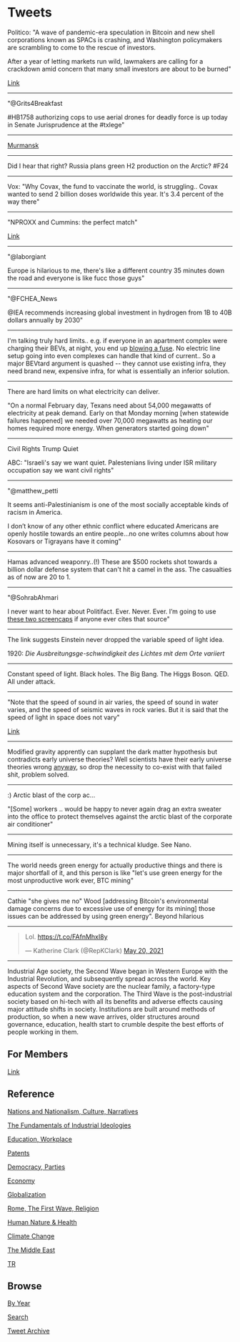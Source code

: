 # Tweets

Politico: "A wave of pandemic-era speculation in Bitcoin and new shell
corporations known as SPACs is crashing, and Washington policymakers
are scrambling to come to the rescue of investors.

After a year of letting markets run wild, lawmakers are calling for a
crackdown amid concern that many small investors are about to be
burned"

[Link](https://www.politico.com/amp/news/2021/05/20/washington-crypto-spacs-tank-490075?__twitter_impression=true)

---

"@Grits4Breakfast

\#HB1758 authorizing cops to use aerial drones for deadly force is up
today in Senate Jurisprudence at the #txlege"

---

[Murmansk](https://thebarentsobserver.com/en/new-energy/2021/01/new-major-wind-power-plant-murmansk-might-produce-green-hydrogen)

---

Did I hear that right? Russia plans green H2 production on the Arctic? \#F24

---

Vox: "Why Covax, the fund to vaccinate the world, is
struggling.. Covax wanted to send 2 billion doses worldwide this
year. It's 3.4 percent of the way there"

---

"NPROXX and Cummins: the perfect match"

[Link](https://www.nproxx.com/nproxx-and-cummins-the-perfect-match-for-the-transition-to-hydrogen/)

---

"@laborgiant

Europe is hilarious to me, there's like a different country 35 minutes
down the road and everyone is like fucc those guys"

---

"@FCHEA_News

@IEA recommends increasing global investment in hydrogen from 1B to
40B dollars annually by 2030"

---

I'm talking truly hard limits.. e.g. if everyone in an apartment complex
were charging their BEVs, at night, you end up [blowing a fuse](https://news.uci.edu/2021/01/27/uci-podcast-solving-climate-change-with-clean-hydrogen-fuel).
No electric line setup going into even complexes can handle that kind of current.. So a major 
BEVtard argument is quashed -- they cannot use existing infra, they need
brand new, expensive infra, for what is essentially an inferior solution.

---

There are hard limits on what electricity can deliver. 

"On a normal February day, Texans need about 54,000 megawatts of
electricity at peak demand. Early on that Monday morning [when
statewide failures happened] we needed over 70,000 megawatts as
heating our homes required more energy. When generators started going
down"

---

Civil Rights Trump Quiet

ABC: "Israeli's say we want quiet. Palestenians living under ISR military
occupation say we want civil rights"

---

"@matthew_petti

It seems anti-Palestinianism is one of the most socially acceptable
kinds of racism in America.

I don’t know of any other ethnic conflict where educated Americans are
openly hostile towards an entire people…no one writes columns about
how Kosovars or Tigrayans have it coming"

---

Hamas advanced weaponry..(!) These are $500 rockets shot towards a
billion dollar defense system that can't hit a camel in the ass. The
casualties as of now are 20 to 1.

---

"@SohrabAhmari

I never want to hear about Politifact. Ever. Never. Ever. I’m going to
use [these two screencaps](https://twitter.com/SohrabAhmari/status/1395159392287342592) if anyone ever cites that source"

---

The link suggests Einstein never dropped the variable speed of light
idea.

1920: *Die Ausbreitungsge-schwindigkeit des Lichtes mit dem Orte
variiert*

---

Constant speed of light. Black holes. The Big Bang. The Higgs
Boson. QED. All under attack.

---

"Note that the speed of sound in air varies, the speed of sound in
water varies, and the speed of seismic waves in rock varies. But it is
said that the speed of light in space does not vary"

[Link](https://physicsdetective.com/the-speed-of-light/#comment-4824)

---

Modified gravity apprently can supplant the dark matter hypothesis but
contradicts early universe theories? Well scientists have their early
universe theories wrong [anyway](https://youtu.be/NHOo3elX5-c?t=519),
so drop the necessity to co-exist with that failed shit, problem solved.

---

:) Arctic blast of the corp ac... 

"[Some] workers .. would be happy to never again drag an extra sweater
into the office to protect themselves against the arctic blast of the
corporate air conditioner"

---

Mining itself is unnecessary, it's a technical kludge. See Nano.

---

The world needs green energy for actually productive things and there
is major shortfall of it, and this person is like "let's use green
energy for the most unproductive work ever, BTC mining"

---

Cathie "she gives me no" Wood [addressing Bitcoin's environmental
damage concerns due to excessive use of energy for its mining] those
issues can be addressed by using green energy". Beyond hilarious

---

<blockquote class="twitter-tweet"><p lang="und" dir="ltr">Lol. <a href="https://t.co/FAfnMhxI8y">https://t.co/FAfnMhxI8y</a></p>&mdash; Katherine Clark (@RepKClark) <a href="https://twitter.com/RepKClark/status/1395454230224416773?ref_src=twsrc%5Etfw">May 20, 2021</a></blockquote> <script async src="https://platform.twitter.com/widgets.js" charset="utf-8"></script>

---

Industrial Age society, the Second Wave began in Western Europe with
the Industrial Revolution, and subsequently spread across the
world. Key aspects of Second Wave society are the nuclear family, a
factory-type education system and the corporation. The Third Wave is
the post-industrial society based on hi-tech with all its benefits and
adverse effects causing major attitude shifts in society. Institutions
are built around methods of production, so when a new wave arrives,
older structures around governance, education, health start to crumble
despite the best efforts of people working in them.

## For Members

[Link](https://thirdwave-members.herokuapp.com)

## Reference

[Nations and Nationalism, Culture, Narratives](/2013/02/nations-and-nationalism.md)

[The Fundamentals of Industrial Ideologies](/2011/04/fundamentals-of-industrial-ideologies.md)

[Education, Workplace](2017/09/education-workplace.md)

[Patents](/2018/09/patents.md)

[Democracy, Parties](/2016/11/democracy.md)

[Economy](/2018/05/economy.md)

[Globalization](/2018/09/globalization.md)

[Rome, The First Wave, Religion](/2017/12/rome.md)

[Human Nature & Health](/2020/07/human-nature.md)

[Climate Change](/2018/12/climate.md)

[The Middle East](/2019/07/middleeast.md)

[TR](../tr)

## Browse

[By Year](years.md)

[Search](search.html)

[Tweet Archive](/tweets/README.md)


